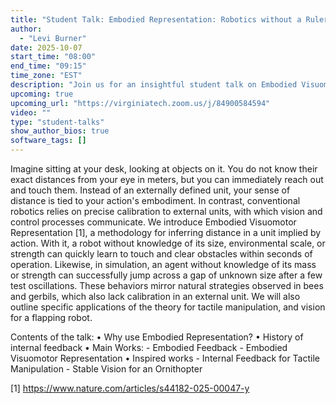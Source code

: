 ```yaml
---
title: "Student Talk: Embodied Representation: Robotics without a Ruler"
author:
  - "Levi Burner"
date: 2025-10-07
start_time: "08:00"
end_time: "09:15"
time_zone: "EST"
description: "Join us for an insightful student talk on Embodied Visuomotor Representation by Levi Burner. Discover how we can embody the sense of distance/scale in a robot through its actions! and not rely on its calibration."
upcoming: true
upcoming_url: "https://virginiatech.zoom.us/j/84900584594"
video: ""
type: "student-talks"
show_author_bios: true
software_tags: []
---
```


Imagine sitting at your desk, looking at objects on it. You do not know their exact distances from your eye in meters, but you can immediately reach out and touch them. Instead of an externally defined unit, your sense of distance is tied to your action's embodiment. In contrast, conventional robotics relies on precise calibration to external units, with which vision and control processes communicate. We introduce Embodied Visuomotor Representation [1], a methodology for inferring distance in a unit implied by action. With it, a robot without knowledge of its size, environmental scale, or strength can quickly learn to touch and clear obstacles within seconds of operation. Likewise, in simulation, an agent without knowledge of its mass or strength can successfully jump across a gap of unknown size after a few test oscillations. These behaviors mirror natural strategies observed in bees and gerbils, which also lack calibration in an external unit. We will also outline specific applications of the theory for tactile manipulation, and vision for a flapping robot.

Contents of the talk:
• Why use Embodied Representation?
• History of internal feedback
• Main Works:
    - Embodied Feedback
    - Embodied Visuomotor Representation
• Inspired works
    - Internal Feedback for Tactile Manipulation
    - Stable Vision for an Ornithopter


[1] https://www.nature.com/articles/s44182-025-00047-y
